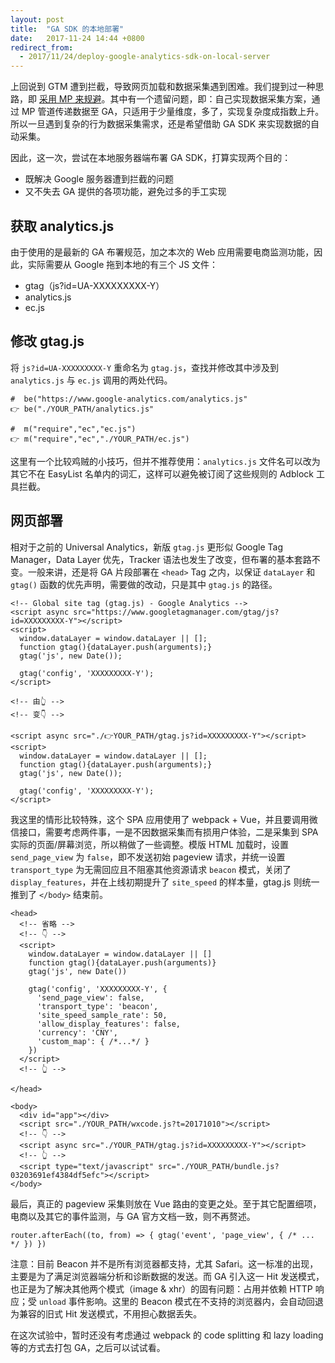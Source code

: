 ```yaml
---
layout: post
title:  "GA SDK 的本地部署"
date:   2017-11-24 14:44 +0800
redirect_from:
  - 2017/11/24/deploy-google-analytics-sdk-on-local-server
---
```

上回说到 GTM 遭到拦截，导致网页加载和数据采集遇到困难。我们提到过一种思路，即 [采用 MP 来规避](/blog/across-the-firewall-with-measurement-protocol.html#article)。其中有一个遗留问题，即：自己实现数据采集方案，通过 MP 管道传递数据至 GA，只适用于少量维度，多了，实现复杂度成指数上升。所以一旦遇到复杂的行为数据采集需求，还是希望借助 GA SDK 来实现数据的自动采集。

因此，这一次，尝试在本地服务器端布署 GA SDK，打算实现两个目的：

- 既解决 Google 服务器遭到拦截的问题
- 又不失去 GA 提供的各项功能，避免过多的手工实现

## 获取 analytics.js

由于使用的是最新的 GA 布署规范，加之本次的 Web 应用需要电商监测功能，因此，实际需要从 Google 拖到本地的有三个 JS 文件：
- gtag（js?id=UA-XXXXXXXXX-Y）
- analytics.js
- ec.js

## 修改 gtag.js

将 `js?id=UA-XXXXXXXXX-Y` 重命名为 `gtag.js`，查找并修改其中涉及到 `analytics.js` 与 `ec.js` 调用的两处代码。

```
#  be("https://www.google-analytics.com/analytics.js"
👉 be("./YOUR_PATH/analytics.js"

#  m("require","ec","ec.js")
👉 m("require","ec","./YOUR_PATH/ec.js")
```

这里有一个比较鸡贼的小技巧，但并不推荐使用：`analytics.js` 文件名可以改为其它不在 EasyList 名单内的词汇，这样可以避免被订阅了这些规则的 Adblock 工具拦截。

## 网页部署

相对于之前的 Universal Analytics，新版 `gtag.js` 更形似 Google Tag Manager，Data Layer 优先，Tracker 语法也发生了改变，但布署的基本套路不变。一般来讲，还是将 GA 片段部署在 `<head>` Tag 之内，以保证 `dataLayer` 和 `gtag()` 函数的优先声明，需要做的改动，只是其中 `gtag.js` 的路径。

```
<!-- Global site tag (gtag.js) - Google Analytics -->
<script async src="https://www.googletagmanager.com/gtag/js?id=XXXXXXXXX-Y"></script>
<script>
  window.dataLayer = window.dataLayer || [];
  function gtag(){dataLayer.push(arguments);}
  gtag('js', new Date());

  gtag('config', 'XXXXXXXXX-Y');
</script>

<!-- 由👆 -->
<!-- 变👇 -->

<script async src="./👉YOUR_PATH/gtag.js?id=XXXXXXXXX-Y"></script>
<script>
  window.dataLayer = window.dataLayer || [];
  function gtag(){dataLayer.push(arguments);}
  gtag('js', new Date());

  gtag('config', 'XXXXXXXXX-Y');
</script>

```

我这里的情形比较特殊，这个 SPA 应用使用了 webpack + Vue，并且要调用微信接口，需要考虑两件事，一是不因数据采集而有损用户体验，二是采集到 SPA 实际的页面/屏幕浏览，所以稍做了一些调整。模版 HTML 加载时，设置 `send_page_view` 为 `false`，即不发送初始 pageview 请求，并统一设置 `transport_type` 为无需回应且不阻塞其他资源请求 `beacon` 模式，关闭了 `display_features`，并在上线初期提升了 `site_speed` 的样本量，gtag.js 则统一推到了 `</body>` 结束前。

```
<head>
  <!-- 省略 -->
  <!-- 👇 -->
  <script>
    window.dataLayer = window.dataLayer || []
    function gtag(){dataLayer.push(arguments)}
    gtag('js', new Date())

    gtag('config', 'XXXXXXXXX-Y', {
      'send_page_view': false,
      'transport_type': 'beacon',
      'site_speed_sample_rate': 50,
      'allow_display_features': false,
      'currency': 'CNY',
      'custom_map': { /*...*/ }
    })
  </script>
  <!-- 👆 -->

</head>

<body>
  <div id="app"></div>
  <script src="./YOUR_PATH/wxcode.js?t=20171010"></script>
  <!-- 👇 -->
  <script async src="./YOUR_PATH/gtag.js?id=XXXXXXXXX-Y"></script>
  <!-- 👆 -->
  <script type="text/javascript" src="./YOUR_PATH/bundle.js?03203691ef4384df5efc"></script>
</body>
```

最后，真正的 pageview 采集则放在 Vue 路由的变更之处。至于其它配置细项，电商以及其它的事件监测，与 GA 官方文档一致，则不再赘述。

```
router.afterEach((to, from) => { gtag('event', 'page_view', { /* ... */ }) })
```

注意：目前 Beacon 并不是所有浏览器都支持，尤其 Safari。这一标准的出现，主要是为了满足浏览器端分析和诊断数据的发送。而 GA 引入这一 Hit 发送模式，也正是为了解决其他两个模式（image & xhr）的固有问题：占用并依赖 HTTP 响应；受 `unload` 事件影响。这里的 Beacon 模式在不支持的浏览器内，会自动回退为兼容的旧式 Hit 发送模式，不用担心数据丢失。

在这次试验中，暂时还没有考虑通过 webpack 的 code splitting 和 lazy loading 等的方式去打包 GA，之后可以试试看。
